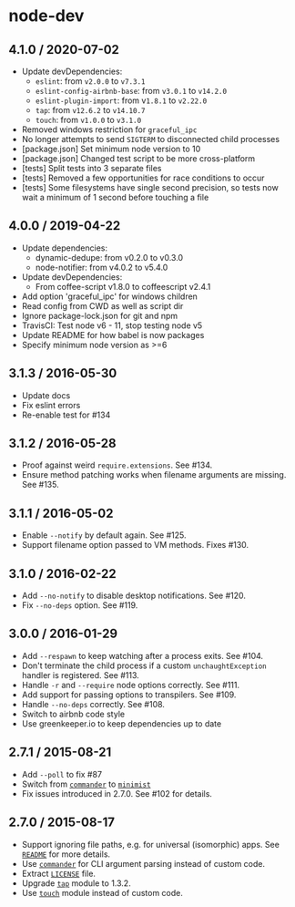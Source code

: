 # node-dev

## 4.1.0 / 2020-07-02

- Update devDependencies:
  - `eslint`: from `v2.0.0` to `v7.3.1`
  - `eslint-config-airbnb-base`: from `v3.0.1` to `v14.2.0`
  - `eslint-plugin-import`: from v`1.8.1` to `v2.22.0`
  - `tap`: from `v12.6.2` to `v14.10.7`
  - `touch`: from `v1.0.0` to `v3.1.0`
- Removed windows restriction for `graceful_ipc`
- No longer attempts to send `SIGTERM` to disconnected child processes
- [package.json] Set minimum node version to 10
- [package.json] Changed test script to be more cross-platform
- [tests] Split tests into 3 separate files
- [tests] Removed a few opportunities for race conditions to occur
- [tests] Some filesystems have single second precision, so tests now wait a minimum of 1 second before touching a file

## 4.0.0 / 2019-04-22

- Update dependencies:
  - dynamic-dedupe: from v0.2.0 to v0.3.0
  - node-notifier: from v4.0.2 to v5.4.0
- Update devDependencies:
  - From coffee-script v1.8.0 to coffeescript v2.4.1
- Add option 'graceful_ipc' for windows children
- Read config from CWD as well as script dir
- Ignore package-lock.json for git and npm
- TravisCI: Test node v6 - 11, stop testing node v5
- Update README for how babel is now packages
- Specify minimum node version as >=6

## 3.1.3 / 2016-05-30

- Update docs
- Fix eslint errors
- Re-enable test for #134

## 3.1.2 / 2016-05-28

- Proof against weird `require.extensions`. See #134.
- Ensure method patching works when filename arguments are missing. See #135.

## 3.1.1 / 2016-05-02

- Enable `--notify` by default again. See #125.
- Support filename option passed to VM methods. Fixes #130.

## 3.1.0 / 2016-02-22

- Add `--no-notify` to disable desktop notifications. See #120.
- Fix `--no-deps` option. See #119.

## 3.0.0 / 2016-01-29

- Add `--respawn` to keep watching after a process exits. See #104.
- Don't terminate the child process if a custom `unchaughtException` handler is registered. See #113.
- Handle `-r` and `--require` node options correctly. See #111.
- Add support for passing options to transpilers. See #109.
- Handle `--no-deps` correctly. See #108.
- Switch to airbnb code style
- Use greenkeeper.io to keep dependencies up to date


## 2.7.1 / 2015-08-21

- Add `--poll` to fix #87
- Switch from [`commander`][npm-commander] to [`minimist`][npm-minimist]
- Fix issues introduced in 2.7.0. See #102 for details.

## 2.7.0 / 2015-08-17

- Support ignoring file paths, e.g. for universal (isomorphic) apps. See
  [`README`][README-ignore-paths] for more details.
- Use [`commander`][npm-commander] for CLI argument parsing instead of custom code.
- Extract [`LICENSE`][LICENSE] file.
- Upgrade [`tap`][npm-tap] module to 1.3.2.
- Use [`touch`][npm-touch] module instead of custom code.


[LICENSE]: LICENSE
[npm-commander]: https://www.npmjs.com/package/commander
[npm-minimist]: https://www.npmjs.com/package/minimist
[npm-tap]: https://www.npmjs.com/package/tap
[npm-touch]: https://www.npmjs.com/package/touch
[README]: README.md
[README-ignore-paths]: README.md#ignore-paths
